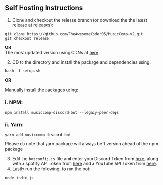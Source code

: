 ## Self Hosting Instructions
1. Clone and checkout the release branch (or download the the latest release at [releases](https://github.com/TheAwesomeCoder05/MusicComp-v2/releases)):


```
git clone https://github.com/TheAwesomeCoder05/MusicComp-v2.git
git checkout release
``` 
**OR**
<br>
The most updated version using CDNs at [here](https://www.devcomp.tk/MusicComp-v2/downloads).
<br>

2. CD to the directory and install the package and dependencies using:

```
bash -f setup.sh
```

**OR**

Manually install the packages using:

  <h3> i. NPM: </h3>
  
```
npm install musiccomp-discord-bot --legacy-peer-deps
```

  <h3> ii. Yarn: </h3>

```
yarn add musiccomp-discord-bot
```
Please do note that yarn package will always be 1 version ahead of the npm package. 

3. Edit the `botconfig.js` file and enter your Discord Token from [here](https://discord.com/developers/applications), along with a spotify API Token from [here](https://developer.spotify.com/dashboard/) and a YouTube API Token from [here](https://developers.google.com/youtube/registering_an_application).
4. Lastly run the following, to run the bot:
```
node index.js
```
